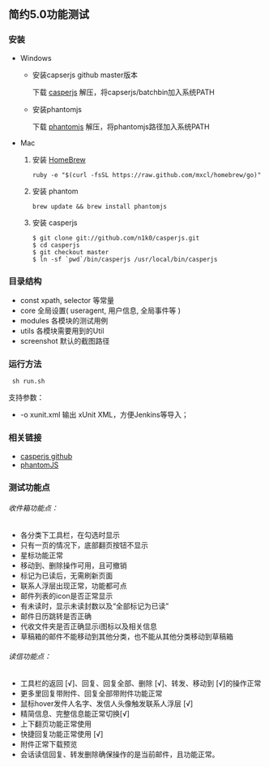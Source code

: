 简约5.0功能测试
-------------


### 安装

* Windows
	- 安装capserjs github master版本

		下载 [casperjs](https://github.com/n1k0/casperjs/zipball/master) 解压，将capserjs/batchbin加入系统PATH
	- 安装phantomjs
			
		下载 [phantomjs](https://phantomjs.googlecode.com/files/phantomjs-1.9.1-windows.zip) 解压，将phantomjs路径加入系统PATH

* Mac
	1. 安装 [HomeBrew](https://github.com/mxcl/homebrew/wiki/installation)

		<pre><code>ruby -e "$(curl -fsSL https://raw.github.com/mxcl/homebrew/go)"</code></pre>
	2. 安装 phantom
	
		<pre><code>brew update && brew install phantomjs</code></pre>		
	3.  安装 casperjs
		
		<pre><code>$ git clone git://github.com/n1k0/casperjs.git
		$ cd casperjs
		$ git checkout master
		$ ln -sf `pwd`/bin/casperjs /usr/local/bin/casperjs
		</code></pre>

### 目录结构


* const		xpath, selector 等常量
* core		全局设置( useragent, 用户信息, 全局事件等 )
* modules   	各模块的测试用例
* utils 	各模块需要用到的Util
* screenshot 默认的截图路径


### 运行方法

<pre><code> sh run.sh </code></pre>


支持参数：

* -o xunit.xml  输出 xUnit XML，方便Jenkins等导入；



### 相关链接

* [casperjs github](https://github.com/n1k0/casperjs)
* [phantomJS](http://phantomjs.org/)


### 测试功能点

###### 收件箱功能点：

* 各分类下工具栏，在勾选时显示
* 只有一页的情况下，底部翻页按钮不显示
* 星标功能正常
* 移动到、删除操作可用，且可撤销
* 标记为已读后，无需刷新页面
* 联系人浮层出现正常，功能都可点
* 邮件列表的icon是否正常显示
* 有未读时，显示未读封数以及“全部标记为已读”
* 邮件日历跳转是否正确
* 代收文件夹是否正确显示i图标以及相关信息
* 草稿箱的邮件不能移动到其他分类，也不能从其他分类移动到草稿箱



###### 读信功能点：

* 工具栏的返回 [√]、回复、回复全部、删除 [√]、转发、移动到 [√]的操作正常
* 更多里回复带附件、回复全部带附件功能正常
* 鼠标hover发件人名字、发信人头像触发联系人浮层 [√]
* 精简信息、完整信息能正常切换[√]
* 上下翻页功能正常使用
* 快捷回复功能正常使用 [√]
* 附件正常下载预览
* 会话读信回复、转发删除确保操作的是当前邮件，且功能正常。